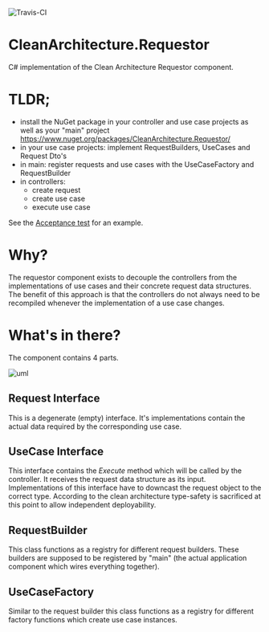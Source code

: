 ![Travis-CI](https://travis-ci.org/sbradl/CleanArchitecture.Requestor.svg?branch=master)

# CleanArchitecture.Requestor
C# implementation of the Clean Architecture Requestor component.

# TLDR;
- install the NuGet package in your controller and use case projects as well as your "main" project https://www.nuget.org/packages/CleanArchitecture.Requestor/
- in your use case projects: implement RequestBuilders, UseCases and Request Dto's
- in main: register requests and use cases with the UseCaseFactory and RequestBuilder
- in controllers: 
    - create request
    - create use case
    - execute use case
    
See the [Acceptance test](CleanArchitecture.Requestor.Test/AcceptanceTest.cs) for an example.

# Why?
The requestor component exists to decouple the controllers from the implementations of use cases and their concrete request data structures. 
The benefit of this approach is that the controllers do not always need to be recompiled whenever the implementation of a use case changes.


# What's in there?
The component contains 4 parts.

![uml](http://www.plantuml.com/plantuml/svg/bL712i8m3BttAq9F2leBWeg21o-27n2xE8gwrQGJHVRlrguJD_LW3YbftajU4dD44PWwfvH3Sy2SG6_eN97uaZNS5GIpXIVUeo5OfLp_UoiqHw64Vzgbj1aihcGgJuEM1joymmYheu_EH1a9DQliCIFk5zjGRYLq78XdM-HGu8b6iAmA0xk6CNmHNWrZhHHqYMjquBXqnDwI_52KvbgY2Uku_Q5etp3U5BKhcZEXfnIzCpyazDQXuvIYOJoUT0_HKwbDRD4YKrRLIeKxW-Qa-faE-MwNhv1kVVK0)

## Request Interface
This is a degenerate (empty) interface. It's implementations contain the actual data required by the corresponding use case.

## UseCase Interface
This interface contains the *Execute* method which will be called by the controller. It receives the request data structure as its input.
Implementations of this interface have to downcast the request object to the correct type. According to the clean architecture type-safety is sacrificed at this point to allow independent deployability.

## RequestBuilder
This class functions as a registry for different request builders. These builders are supposed to be registered by "main" (the actual application component which wires everything together).

## UseCaseFactory
Similar to the request builder this class functions as a registry for different factory functions which create use case instances.
